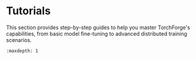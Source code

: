# Tutorials

 This section provides step-by-step guides to help you master TorchForge's capabilities,
 from basic model fine-tuning to advanced distributed training scenarios.

```{toctree}
:maxdepth: 1

```
